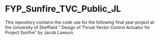 # FYP_Sunfire_TVC_Public_JL
This repository contains the code use for the following final year project at the University of Sheffield " Design of Thrust Vector Control Actuator for Project Sunfire" by Jacob Lawson.  
